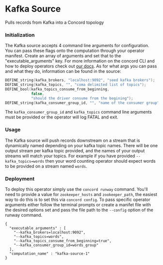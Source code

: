 # Kafka Source
Pulls records from Kafka into a Concord topology

### Initialization

The Kafka source accepts 4 command line arguments for configuration. You can pass
these flags onto the computation through your operator manifest. Create an array of
arguments and set that to the "executable_arguments" key. For more information on
the concord CLI and how to deploy operators check out
[our docs](http://concord.io/docs/tutorials/cli.html#computation-json-manifest).
As for what args you can pass and what they do, information can be found in the source:

```cpp
DEFINE_string(kafka_brokers, "localhost:9092", "seed kafka brokers");
DEFINE_string(kafka_topics, "", "coma delimited list of topics");
DEFINE_bool(kafka_topics_consume_from_beginning,
			false,
			"should the driver consume from the begining");
DEFINE_string(kafka_consumer_group_id, "", "name of the consumer group");
```

The `kafka_consumer_group_id` and `kafka_topics` command line arguments must be provided
or the operator will log FATAL and exit.

### Usage

The Kafka source will push records downstream on a stream that is dynamically named depending
on your kafka topic names. There will be one output stream per kafka topic provided, and the
names of your output streams will match your topics. For example if you have provided
`--kafka_topics=words` then your word counting operator should expect words to be provided
on a stream named `words`.

### Deployment

To deploy this operator simply use the `concord runway` command. You'll need to provide
a value for `zookeeper_hosts` and `zookeeper_path`, the easiest way to do this is to set
this via `concord config`. To pass specific operator arguments either follow the terminal
prompts or create a manifet file with the desired options set and pass the file path to
the `--config` option of the runway command.

```
{
  "executable_arguments" : [
	"--kafka_brokers=localhost:9092",
	"--kafka_topics=words",
	"--kafka_topics_consume_from_beginning=true",
	"--kafka_consumer_group_id=words_group"
  ],
  "computation_name" : "kafka-source-1"
}
```
